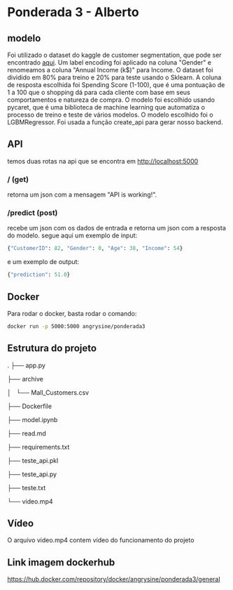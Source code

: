 # Ponderada 3 - Alberto

## modelo

Foi utilizado o dataset do kaggle de customer segmentation, que pode ser encontrado [aqui](https://www.kaggle.com/vjchoudhary7/customer-segmentation-tutorial-in-python). Um label encoding foi aplicado na coluna "Gender" e renomeamos a coluna "Annual Income (k$)" para Income. O dataset foi dividido em 80% para treino e 20% para teste usando o Sklearn. A coluna de resposta escolhida foi Spending Score (1-100), que é uma pontuação de 1 a 100 que o shopping dá para cada cliente com base em seus comportamentos e natureza de compra. O modelo foi escolhido usando pycaret, que é uma biblioteca de machine learning que automatiza o processo de treino e teste de vários modelos. O modelo escolhido foi o LGBMRegressor. Foi usada a função create_api para gerar nosso backend.

## API

temos duas rotas na api que se encontra em <http://localhost:5000>

### / (get)

retorna um json com a mensagem "API is working!".

### /predict (post)

recebe um json com os dados de entrada e retorna um json com a resposta do modelo. segue aqui um exemplo de input:

```python
{"CustomerID": 82, "Gender": 0, "Age": 38, "Income": 54}
```

e um exemplo de output:

```python
{"prediction": 51.0}
```

## Docker

Para rodar o docker, basta rodar o comando:

```bash
docker run -p 5000:5000 angrysine/ponderada3
```

## Estrutura do projeto

.
├── app.py

├── archive

│   └── Mall_Customers.csv

├── Dockerfile

├── model.ipynb

├── read.md

├── requirements.txt

├── teste_api.pkl

├── teste_api.py

├──  teste.txt

└── video.mp4

## Vídeo 

O arquivo video.mp4 contem vídeo do funcionamento do projeto

## Link imagem dockerhub

<https://hub.docker.com/repository/docker/angrysine/ponderada3/general>
